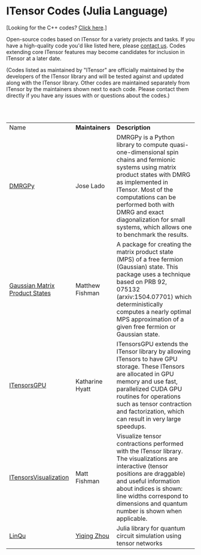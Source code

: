 # ITensor Codes (Julia Language)

[Looking for the C++ codes? [Click here](http://itensor.org/docs.cgi?page=codes&vers=cppv3).]

Open-source codes based on ITensor for a variety projects and tasks.
If you have a high-quality code you'd like listed here, please
<a href="about.html">contact us</a>. Codes extending core ITensor
features may become candidates for inclusion in ITensor at a later date.

(Codes listed as maintained by "ITensor" are officially maintained by the developers
of the ITensor library and will be tested against and updated along with the ITensor library.
Other codes are maintained separately from ITensor by the maintainers
shown next to each code. Please contact them directly if you have any issues 
with or questions about the codes.)

<br/>
<br/>

<table id="codes" style="border-collapse: collapse; border-spacing: 10px;">

<tr>
<td class="name">
Name
</td>
<td class="contrib">
<b>Maintainers</b>
</td>
<td class="descrip">
<b>Description</b>
</td>
</tr>

<tr>
<td class="name">
<a href="https://github.com/joselado/dmrgpy" target="_blank"> 
DMRGPy
</a> 
</td>
<td class="contrib">
Jose Lado
</td>
<td class="descrip">
DMRGPy is a Python library to compute quasi-one-dimensional spin chains and fermionic systems using matrix product states with DMRG as implemented in ITensor. Most of the computations can be performed both with DMRG and exact diagonalization for small systems, which allows one to benchmark the results.
</td>
</tr>

<tr>
<td class="name">
<a href="https://github.com/mtfishman/GaussianMatrixProductStates.jl" target="_blank"> 
Gaussian Matrix Product States
</a> 
</td>
<td class="contrib">
Matthew Fishman
</td>
<td class="descrip">
A package for creating the matrix product state (MPS) of a free fermion (Gaussian) state.
This package uses a technique based on PRB 92, 075132 (arxiv:1504.07701)
which deterministically computes a nearly optimal MPS approximation of a given
free fermion or Gaussian state.
</td>
</tr>

<tr>
<td class="name">
<a href="https://github.com/ITensor/ITensorsGPU.jl" target="_blank"> 
ITensorsGPU
</a> 
</td>
<td class="contrib">
Katharine Hyatt
</td>
<td class="descrip">
ITensorsGPU extends the ITensor library by allowing ITensors to have GPU storage. These ITensors are allocated in GPU memory and use fast, parallelized CUDA GPU routines for operations such as tensor contraction and factorization, which can result in very large speedups.
</td>
</tr>

<tr>
<td class="name">
<a href="https://github.com/ITensor/ITensorsVisualization.jl" target="_blank"> 
ITensorsVisualization
</a> 
</td>
<td class="contrib">
Matt Fishman
</td>
<td class="descrip">
Visualize tensor contractions performed with the ITensor library. The visualizations
are interactive (tensor positions are draggable) and useful information about indices is shown: 
line widths correspond to
dimensions and quantum number is shown when applicable.
</td>
</tr>

<tr>
<td class="name">
<a href="https://github.com/YiqingZhouKelly/LinQu.jl" target="_blank"> 
LinQu
</a> 
</td>
<td class="contrib">
<a href="https://github.com/YiqingZhouKelly">Yiqing Zhou</a>
</td>
<td class="descrip">
Julia library for quantum circuit simulation using tensor networks
</td>
</tr>

<!--
<tr>
<td class="name">
<a href="https://github.com/GTorlai/PastaQ.jl" target="_blank"> 
PastaQ
</a> 
</td>
<td class="contrib">
<a href="https://www.simonsfoundation.org/team/giacomo-torlai/">Giacomo Torlai</a><br/>
<a href="https://www.simonsfoundation.org/team/matthew-fishman/">Matt Fishman</a>
</td>
<td class="descrip">
Package for Simulation, Tomography and Analysis of Quantum Computers
</td>
</tr>
-->

</table>
